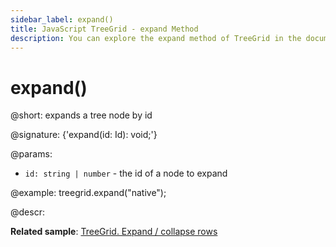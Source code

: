 ```yaml
---
sidebar_label: expand()
title: JavaScript TreeGrid - expand Method 
description: You can explore the expand method of TreeGrid in the documentation of the DHTMLX JavaScript UI library. Browse developer guides and API reference, try out code examples and live demos, and download a free 30-day evaluation version of DHTMLX Suite 7.
---
```


# expand()

@short: expands a tree node by id

@signature: {'expand(id: Id): void;'}

@params:
- `id: string | number` - the id of a node to expand

@example:
treegrid.expand("native");

@descr:

**Related sample**: [TreeGrid. Expand / collapse rows](https://snippet.dhtmlx.com/1grpsaa2)

[comment]: # (@related: treegrid/usage.md#expandingcollapsing-nodes)

[comment]: # (@relatedapi: treegrid/api/treegrid_collapse_method.md)
